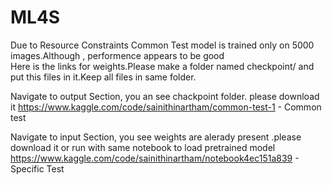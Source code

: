 # ML4S
 

Due to Resource Constraints Common Test model is trained only on 5000 images.Although , performence appears to be good<br>
Here is the links for weights.Please make a folder named checkpoint/ and put this files in it.Keep all files in same folder.


Navigate to output Section,  you an see chackpoint folder. please download it
https://www.kaggle.com/code/sainithinartham/common-test-1 - Common test 

Navigate to input Section, you see weights are alerady present .please download it or run with same notebook to load pretrained model
https://www.kaggle.com/code/sainithinartham/notebook4ec151a839 - Specific Test






